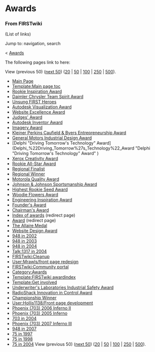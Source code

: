 # Awards

### From FIRSTwiki

(List of links)

Jump to: navigation, search

&lt; [Awards](/index.php?title=Awards&redirect=no "Awards" )  

The following pages link to here:

View (previous 50) ([next
50](/index.php?title=Special:Whatlinkshere/Awards&limit=50&from=7217
"Special:Whatlinkshere/Awards" ))
([20](/index.php?title=Special:Whatlinkshere/Awards&limit=20&from=0
"Special:Whatlinkshere/Awards" ) |
[50](/index.php?title=Special:Whatlinkshere/Awards&limit=50&from=0
"Special:Whatlinkshere/Awards" ) |
[100](/index.php?title=Special:Whatlinkshere/Awards&limit=100&from=0
"Special:Whatlinkshere/Awards" ) |
[250](/index.php?title=Special:Whatlinkshere/Awards&limit=250&from=0
"Special:Whatlinkshere/Awards" ) |
[500](/index.php?title=Special:Whatlinkshere/Awards&limit=500&from=0
"Special:Whatlinkshere/Awards" )).

  * [Main Page](Main_Page "Main Page" )
  * [Template:Main page toc](Template:Main_page_toc "Template:Main page toc" )
  * [Rookie Inspiration Award](Rookie_Inspiration_Award "Rookie Inspiration Award" )
  * [Daimler Chrysler Team Spirit Award](Daimler_Chrysler_Team_Spirit_Award "Daimler Chrysler Team Spirit Award" )
  * [Unsung FIRST Heroes](Unsung_FIRST_Heroes "Unsung FIRST Heroes" )
  * [Autodesk Visualization Award](Autodesk_Visualization_Award "Autodesk Visualization Award" )
  * [Website Excellence Award](Website_Excellence_Award "Website Excellence Award" )
  * [Judges' Award](Judges%27_Award "Judges' Award" )
  * [Autodesk Inventor Award](Autodesk_Inventor_Award "Autodesk Inventor Award" )
  * [Imagery Award](Imagery_Award "Imagery Award" )
  * [Kleiner Perkins Caufield &amp; Byers Entrepreneurship Award](Kleiner_Perkins_Caufield_%26_Byers_Entrepreneurship_Award "Kleiner Perkins Caufield & Byers Entrepreneurship Award" )
  * [General Motors Industrial Design Award](General_Motors_Industrial_Design_Award "General Motors Industrial Design Award" )
  * [Delphi "Driving Tomorrow's Technology" Award](Delphi_%22Driving_Tomorrow%27s_Technology%22_Award "Delphi "Driving Tomorrow's Technology" Award" )
  * [Xerox Creativity Award](Xerox_Creativity_Award "Xerox Creativity Award" )
  * [Rookie All-Star Award](Rookie_All-Star_Award "Rookie All-Star Award" )
  * [Regional Finalist](Regional_Finalist "Regional Finalist" )
  * [Regional Winner](Regional_Winner "Regional Winner" )
  * [Motorola Quality Award](Motorola_Quality_Award "Motorola Quality Award" )
  * [Johnson &amp; Johnson Sportsmanship Award](Johnson_%26_Johnson_Sportsmanship_Award "Johnson & Johnson Sportsmanship Award" )
  * [Highest Rookie Seed Award](Highest_Rookie_Seed_Award "Highest Rookie Seed Award" )
  * [Woodie Flowers Award](Woodie_Flowers_Award "Woodie Flowers Award" )
  * [Engineering Inspiration Award](Engineering_Inspiration_Award "Engineering Inspiration Award" )
  * [Founder's Award](Founder%27s_Award "Founder's Award" )
  * [Chairman's Award](Chairman%27s_Award "Chairman's Award" )
  * [Index of awards](/index.php?title=Index_of_awards&redirect=no "Index of awards" ) (redirect page) 
  * [Award](/index.php?title=Award&redirect=no "Award" ) (redirect page) 
  * [The Allaire Medal](The_Allaire_Medal "The Allaire Medal" )
  * [Website Design Award](Website_Design_Award "Website Design Award" )
  * [948 in 2002](948_in_2002 "948 in 2002" )
  * [948 in 2003](948_in_2003 "948 in 2003" )
  * [948 in 2004](948_in_2004 "948 in 2004" )
  * [Talk:1317 in 2004](Talk:1317_in_2004 "Talk:1317 in 2004" )
  * [FIRSTwiki:Cleanup](FIRSTwiki:Cleanup "FIRSTwiki:Cleanup" )
  * [User:Mrawls/front page redesign](User:Mrawls/front_page_redesign "User:Mrawls/front page redesign" )
  * [FIRSTwiki:Community portal](FIRSTwiki:Community_portal "FIRSTwiki:Community portal" )
  * [Category:Awards](Category:Awards "Category:Awards" )
  * [Template:FIRSTwiki awardindex](Template:FIRSTwiki_awardindex "Template:FIRSTwiki awardindex" )
  * [Template:Get involved](Template:Get_involved "Template:Get involved" )
  * [Underwriter's Laboratories Industrial Safety Award](Underwriter%27s_Laboratories_Industrial_Safety_Award "Underwriter's Laboratories Industrial Safety Award" )
  * [RadioShack Innovation in Control Award](RadioShack_Innovation_in_Control_Award "RadioShack Innovation in Control Award" )
  * [Championship Winner](Championship_Winner "Championship Winner" )
  * [User:Hollis1138/Front page development](User:Hollis1138/Front_page_development "User:Hollis1138/Front page development" )
  * [Phoenix (703) 2006 Inferno II](Phoenix_%28703%29_2006_Inferno_II "Phoenix \(703\) 2006 Inferno II" )
  * [Phoenix (703) 2005 Inferno](Phoenix_%28703%29_2005_Inferno "Phoenix \(703\) 2005 Inferno" )
  * [703 in 2004](703_in_2004 "703 in 2004" )
  * [Phoenix (703) 2007 Inferno III](Phoenix_%28703%29_2007_Inferno_III "Phoenix \(703\) 2007 Inferno III" )
  * [948 in 2007](948_in_2007 "948 in 2007" )
  * [75 in 1997](75_in_1997 "75 in 1997" )
  * [75 in 1998](75_in_1998 "75 in 1998" )
  * [75 in 2004](75_in_2004 "75 in 2004" )
View (previous 50) ([next
50](/index.php?title=Special:Whatlinkshere/Awards&limit=50&from=7217
"Special:Whatlinkshere/Awards" ))
([20](/index.php?title=Special:Whatlinkshere/Awards&limit=20&from=0
"Special:Whatlinkshere/Awards" ) |
[50](/index.php?title=Special:Whatlinkshere/Awards&limit=50&from=0
"Special:Whatlinkshere/Awards" ) |
[100](/index.php?title=Special:Whatlinkshere/Awards&limit=100&from=0
"Special:Whatlinkshere/Awards" ) |
[250](/index.php?title=Special:Whatlinkshere/Awards&limit=250&from=0
"Special:Whatlinkshere/Awards" ) |
[500](/index.php?title=Special:Whatlinkshere/Awards&limit=500&from=0
"Special:Whatlinkshere/Awards" )).

